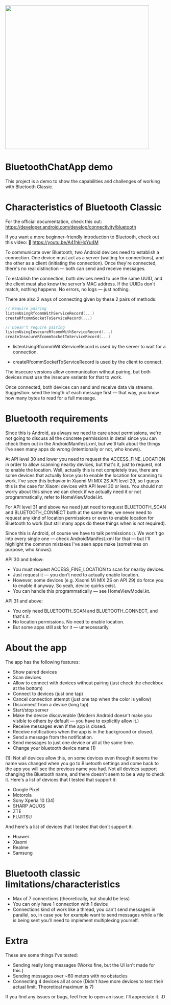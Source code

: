 <img height="450px" src="https://github.com/user-attachments/assets/930c546f-1746-4a74-be52-b2bb62cd9f41" />

# BluetoothChatApp demo
This project is a demo to show the capabilities and challenges of working with Bluetooth Classic.

# Characteristics of Bluetooth Classic
For the official documentation, check this out: https://developer.android.com/develop/connectivity/bluetooth

If you want a more beginner-friendly introduction to Bluetooth, check out this video: 🎥 https://youtu.be/A41hkHoYu4M

To communicate over Bluetooth, two Android devices need to establish a connection. One device must act as a server (waiting for connections), and the other as a client (initiating the connection). Once they're connected, there's no real distinction — both can send and receive messages.

To establish the connection, both devices need to use the same UUID, and the client must also know the server's MAC address. If the UUIDs don't match, nothing happens. No errors, no logs — just nothing.

There are also 2 ways of connecting given by these 2 pairs of methods:

```kotlin
// Require pairing
listenUsingRfcommWithServiceRecord(...)
createRfcommSocketToServiceRecord(...)

// Doesn't require pairing
listenUsingInsecureRfcommWithServiceRecord(...)
createInsecureRfcommSocketToServiceRecord(...)
```

- listenUsingRfcommWithServiceRecord is used by the server to wait for a connection.

- createRfcommSocketToServiceRecord is used by the client to connect.

The insecure versions allow communication without pairing, but both devices must use the insecure variants for that to work.

Once connected, both devices can send and receive data via streams.
Suggestion: send the length of each message first — that way, you know how many bytes to read for a full message.

# Bluetooth requirements
Since this is Android, as always we need to care about permissions, we're not going to discuss all the concrete permissions in detail since you can check them out in the AndroidManifest.xml, but we'll talk about the things I've seen many apps do wrong (intentionally or not, who knows).

At API level 30 and lower you need to request the ACCESS_FINE_LOCATION in order to allow scanning nearby devices, but that's it, just to request, not to enable the location. Well, actually this is not completely true, there are some devices that actually force you to enable the location for scanning to work. I've seen this behavior in Xiaomi Mi MIX 2S API level 29, so I guess this is the case for Xiaomi devices with API level 30 or less. You should not worry about this since we can check if we actually need it or not programmatically, refer to HomeViewModel.kt.

For API level 31 and above we need just need to request BLUETOOTH_SCAN and BLUETOOTH_CONNECT both at the same time, we never need to request any kind of location permissions or even to enable location for Bluetooth to work (but still many apps do these things when is not required).





Since this is Android, of course we have to talk permissions :).
We won't go into every single one — check AndroidManifest.xml for that — but I'll highlight the common mistakes I've seen apps make (sometimes on purpose, who knows).

API 30 and below:
- You must request ACCESS_FINE_LOCATION to scan for nearby devices.
- Just request it — you don't need to actually enable location.
- However, some devices (e.g. Xiaomi Mi MIX 2S on API 29) do force you to enable it anyway. So yeah, device quirks exist.
- You can handle this programmatically — see HomeViewModel.kt.

API 31 and above:
- You only need BLUETOOTH_SCAN and BLUETOOTH_CONNECT, and that's it.
- No location permissions. No need to enable location.
- But some apps still ask for it — unnecessarily.

# About the app

The app has the following features:

- Show paired devices
- Scan devices
- Allow to connect with devices without pairing (just check the checkbox at the bottom)
- Connect to devices (just one tap)
- Cancel connection attempt (just one tap when the color is yellow)
- Disconnect from a device (long tap)
- Start/stop server
- Make the device discoverable (Modern Android doesn't make you visible to others by default — you have to explicitly allow it.)
- Receive messages even if the app is closed.
- Receive notifications when the app is in the background or closed.
- Send a message from the notification.
- Send messages to just one device or all at the same time.
- Change your bluetooth device name (1)


(1): Not all devices allow this, on some devices even though it seems the name was changed when you go to Bluetooth settings and come back to the app you will see the previous name you had.
Not all devices support changing the Bluetooth name, and there doesn't seem to be a way to check it.
Here's a list of devices that I tested that support it:
- Google Pixel
- Motorola
- Sony Xperia 10 (34)
- SHARP AQUOS
- ZTE
- FUJITSU

And here's a list of devices that I tested that don't support it:
- Huawei
- Xiaomi
- Realme
- Samsung

# Bluetooth classic limitations/characteristics
- Max of 7 connections (theoretically, but should be less)
- You can only have 1 connection with 1 device
- Connections kind of work like a thread, you can't send messages in parallel, so, in case you for example want to send messages while a file is being sent you'll need to implement multiplexing yourself.

# Extra
These are some things I've tested:
- Sending really long messages
(Works fine, but the UI isn't made for this.)
- Sending messages over ~60 meters with no obstacles
- Connecting 4 devices all at once
(Didn't have more devices to test their actual limit. Theoretical maximum is 7)


If you find any issues or bugs, feel free to open an issue.
I'll appreciate it. :D

